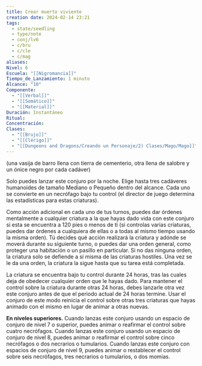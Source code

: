 ```yaml
---
title: Crear muerto viviente
creation date: 2024-02-14 23:21
tags:
  - state/seedling
  - type/note
  - conj/lv6
  - c/bru
  - c/cle
  - c/mag
aliases: 
Nivel: 6
Escuela: "[[Nigromancia]]"
Tiempo_de_Lanzamiento: 1 minuto
Alcance: "10"
Componente:
  - "[[Verbal]]"
  - "[[Somático]]"
  - "[[Material]]"
Duración: Instantáneo
Ritual: 
Concentración: 
Clases:
  - "[[Brujo]]"
  - "[[Clérigo]]"
  - "[[Dungeons and Dragons/Creando un Personaje/2) Clases/Mago/Mago]]"
---
```

(una vasija de barro llena con tierra de cementerio, otra llena de salobre y un ónice negro por cada cadáver)

Solo puedes lanzar este conjuro por la noche. Elige hasta tres cadáveres humanoides de tamaño Mediano o Pequeño dentro del alcance. Cada uno se convierte en un necrófago bajo tu control (el director de juego determina las estadísticas para estas criaturas).

Como acción adicional en cada uno de tus turnos, puedes dar órdenes mentalmente a cualquier criatura a la que hayas dado vida con este conjuro si esta se encuentra a 120 pies o menos de ti (si controlas varias criaturas, puedes dar órdenes a cualquiera de ellas o a todas al mismo tiempo usando la misma orden). Tú decides qué acción realizará la criatura y adónde se moverá durante su siguiente turno, o puedes dar una orden general, como proteger una habitación o un pasillo en particular. Si no das ninguna orden, la criatura solo se defiende a sí misma de las criaturas hostiles. Una vez se le da una orden, la criatura la sigue hasta que su tarea está completada.

La criatura se encuentra bajo tu control durante 24 horas, tras las cuales deja de obedecer cualquier orden que le hayas dado. Para mantener el control sobre la criatura durante otras 24 horas, debes lanzarle otra vez este conjuro antes de que el periodo actual de 24 horas termine. Usar el conjuro de este modo reinicia el control sobre otras tres criaturas que hayas animado con el mismo en lugar de animar a otras nuevas.

**En niveles superiores.** Cuando lanzas este conjuro usando un espacio de conjuro de nivel 7 o superior, puedes animar o reafirmar el control sobre cuatro necrófagos. Cuando lanzas este conjuro usando un espacio de conjuro de nivel 8, puedes animar o reafirmar el control sobre cinco necrófagos o dos necrarios o tumularios. Cuando lanzas este conjuro con espacios de conjuro de nivel 9, puedes animar o restablecer el control sobre seis necrófagos, tres necrarios o tumularios, o dos momias.